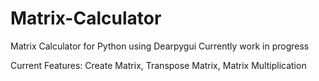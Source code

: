 # Matrix-Calculator
Matrix Calculator for Python using Dearpygui 
Currently work in progress

Current Features:
Create Matrix, Transpose Matrix, Matrix Multiplication
